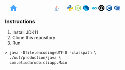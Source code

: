 <div style="height: 20px;width: 360px; display: flex; flex-direction: row; justify-content: space-between; margin-bottom: 10px; padding-left: 10px">

<a href="https://github.com/EliudArudo/CLI-Practice/tree/master/" style="outline: none;" rel="some text">
    <img style="height: 100%; width: auto; margin-left: 5px;" src="readme-images/home.png"/>
  </a>

<div style="height: 20px; display: flex; flex-direction: row; margin-bottom: 10px; padding-left: 10px">
<a style="margin-right: 20px;" href="https://github.com/EliudArudo/CLI-Practice/tree/master/src/lib/java" style="outline: none;" rel="some text">
    <img style="height: 100%; width: auto; margin-left: 5px;" src="readme-images/java.png"/>
  </a>

  <a href="https://github.com/EliudArudo/CLI-Practice/tree/master/src/lib/python" style="outline: none;" rel="some text">
    <img style="height: 100%; width: auto; margin-left: 5px;" src="readme-images/python.png"/>
  </a>
  
<a href="https://github.com/EliudArudo/CLI-Practice/tree/master/src/lib/nodejs" style="outline: none;" rel="some text">
    <img style="height: 100%; width: auto; margin-left: 5px;" src="readme-images/nodejs.png"/>
  </a>  
    <a href="https://github.com/EliudArudo/CLI-Practice/tree/master/src/lib/dart" style="outline: none;" rel="some text">
    <img style="height: 100%; width: auto; margin-left: 5px;" src="readme-images/dart.png"/>
  </a>

  <a href="https://github.com/EliudArudo/CLI-Practice/tree/master/src/lib/go" style="outline: none;" rel="some text">
    <img style="height: 100%; width: auto; margin-left: 5px;" src="readme-images/go.png"/>
  </a>

  <a href="https://github.com/EliudArudo/CLI-Practice/tree/master/src/lib/rust" style="outline: none;" rel="some text">
    <img style="height: 100%; width: auto; margin-left: 5px;" src="readme-images/rust.png"/>
  </a>

  <a href="https://github.com/EliudArudo/CLI-Practice/tree/master/src/lib/c++" style="outline: none;" rel="some text">
    <img style="height: 100%; width: auto; margin-left: 5px;" src="readme-images/cpp.png"/>
  </a>

  <a href="https://github.com/EliudArudo/CLI-Practice/tree/master/src/lib/r" style="outline: none;" rel="some text">
    <img style="height: 100%; width: auto; margin-left: 5px;" src="readme-images/r.png"/>
  </a>
</div>

</div>


### Instructions
1. Install JDK11
2. Clone this repository
3. Run
```
> java -Dfile.encoding=UTF-8 -classpath \ 
  ./out/production/java \
  com.eliudarudo.cliapp.Main
```
